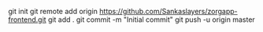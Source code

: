 git init
git remote add origin https://github.com/Sankaslayers/zorgapp-frontend.git
git add .
git commit -m "Initial commit"
git push -u origin master